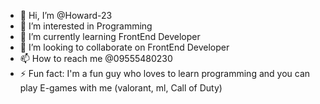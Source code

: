 - 👋 Hi, I’m @Howard-23
- 👀 I’m interested in Programming 
- 🌱 I’m currently learning FrontEnd Developer 
- 💞️ I’m looking to collaborate on FrontEnd Developer 
- 📫 How to reach me @09555480230
- ⚡ Fun fact: I'm a fun guy who loves to learn programming and you can play E-games with me (valorant, ml, Call of Duty)

<!---
Howard-23/Howard-23 is a ✨ special ✨ repository because its `README.md` (this file) appears on your GitHub profile.
You can click the Preview link to take a look at your changes.
--->
